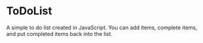 # ToDoList
A simple to do list created in JavaScript. You can add items, complete items, and put completed items back into the list.
